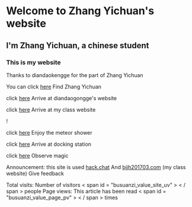 # Welcome to Zhang Yichuan's website

## I'm Zhang Yichuan, a chinese student

### This is my website

Thanks to diandaokengge for the part of Zhang Yichuan

You can click
[here](https://zzzzzyc.github.io/en/zyc)
Find Zhang Yichuan

click
[here](https://diandaokongge.github.io)
Arrive at diandaogongge's website

click
[here](http://bjjh201703.com )
Arrive at my class website

! []( https://raw.githubusercontent.com/zzzzzyc/zzzzzyc.github.io/main/%E4%B8%8B%E8%BD%BD.png )

click
[here](54188)
Enjoy the meteor shower

click
[here](hub_en)
Arrive at docking station

click
[here](qwq)
Observe magic

Announcement: this site is used
[hack.chat]( https://beta.hack.chat/?zzzzzyc.github.io_chat )
And
[bjjh201703.com]( http://bjjh201703.com/col.jsp?id=121 )
(my class website)
Give feedback

<script type="text/javascript" src="busuanzi.js"></script>    
<script async src="//busuanzi.ibruce.info/busuanzi/2.3/busuanzi.pure.mini.js">
</script>  
Total visits:
<span id="busuanzi_container_site_uv">
Number of visitors < span id = "busuanzi_value_site_uv" > < / span > people
</span>
Page views:
<span id="busuanzi_container_page_pv">
This article has been read < span id = "busuanzi_value_page_pv" > < / span > times
</span>
<span id="runtime_span"></span><script type="text/javascript">function show_ Runtime () {{window. Setttimeout ("show your runtime (), 1000); X = new date (" 04 / 27 / 2022 2, 21:04:00:00 21:04:00, 21:04:00, 21:04:00, 2004 / 27 / 2022 2, 21:04:00:00 on the same day); y = new date (); y = new date () time (y.getttime() - X. getttime ()); t = (x.getttime ()); t = (t.getttime())) (t-time() () samesame as the same as the "show" runtime(), 1000); X = new date ("04 / 27 / 27 / 27 / 2022, 2, 21:04:04:00:00); y = new date (); t = (y. Getttime()); m = 24 * 60; m = 24 * 60 * 60 * 60; m = 60; 60; t = time = new date date date (); t = (t =. Gettime())); t = (t = (t =. Time is+" seconds "}show_ runtime();</ script> 

  Copyright  ©  2022 zzzzzyc All Rights Reserved. 
[feedback]（ http://bjjh201703.com/col.jsp?id=121 )
or
[advanced feedback]（ https://beta.hack.chat/?zzzzzyc.github.io_chat )
